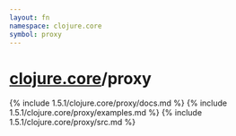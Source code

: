 ```yaml
---
layout: fn
namespace: clojure.core
symbol: proxy
---
```


# [clojure.core](../)/proxy

{% include 1.5.1/clojure.core/proxy/docs.md %}
{% include 1.5.1/clojure.core/proxy/examples.md %}
{% include 1.5.1/clojure.core/proxy/src.md %}

